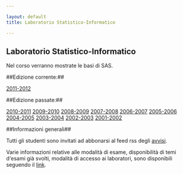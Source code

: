 ```yaml
---

layout: default
title: Laboratorio Statistico-Informatico

---
```

## Laboratorio Statistico-Informatico

Nel corso verranno mostrate le basi di SAS.

##Edizione corrente:##

[2011-2012](2011-2012.html)

##Edizione passate:##

[2010-2011](2010-2011.html)
[2009-2010](2009-2010.html)
[2008-2009](2008-2009.html)
[2007-2008](2007-2008.html)
[2006-2007](2006-2007.html)
[2005-2006](2005-2006.html)
[2004-2005](2004-2005.html)
[2003-2004](2003-2004.html)
[2002-2003](2002-2003.html)
[2001-2002](2001-2002.html)

##Informazioni generali##

Tutti gli studenti sono invitati ad abbonarsi al feed rss degli
[avvisi](http://avvisi-didattica-della-vedova.blogspot.com/feeds/posts/default).

Varie informazioni relative alle modalità di esame, disponibilità di temi
d'esami già svolti, modalità di accesso ai laboratori, sono disponibili
seguendo il [link](https://sites.google.com/a/dellavedova.org/esami/laboratorio-statistico-informatico).
